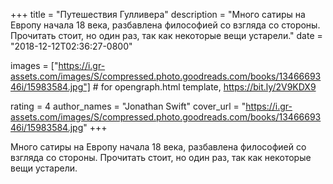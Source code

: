 
+++
title = "Путешествия Гулливера"
description = "Много сатиры на Европу начала 18 века, разбавлена философией со взгляда со стороны. Прочитать стоит, но один раз, так как некоторые вещи устарели."
date = "2018-12-12T02:36:27-0800"

images = ["https://i.gr-assets.com/images/S/compressed.photo.goodreads.com/books/1346669346i/15983584.jpg"]  # for opengraph.html template, https://bit.ly/2V9KDX9

rating = 4
author_names = "Jonathan Swift"
cover_url = "https://i.gr-assets.com/images/S/compressed.photo.goodreads.com/books/1346669346i/15983584.jpg"
+++

Много сатиры на Европу начала 18 века, разбавлена философией со взгляда со стороны. Прочитать стоит, но один раз, так как некоторые вещи устарели.
